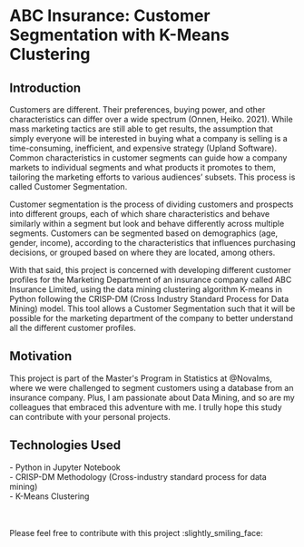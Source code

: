 <h1>ABC Insurance: Customer Segmentation with K-Means Clustering</h1> 

<h2>Introduction</h2>
<p>Customers are different. Their preferences, buying power, and other characteristics can differ over a wide spectrum (Onnen, Heiko. 2021). While mass marketing tactics are still able to get results, the assumption that simply everyone will be interested in buying what a company is selling is a time-consuming, inefficient, and expensive strategy (Upland Software). Common characteristics in customer segments can guide how a company markets to individual segments and what products it promotes to them, tailoring the marketing efforts to various audiences’ subsets. This process is called Customer Segmentation.</p>

<p>Customer segmentation is the process of dividing customers and prospects into different groups, each of which share characteristics and behave similarly within a segment but look and behave differently across multiple segments. Customers can be segmented based on demographics (age, gender, income), according to the characteristics that influences purchasing decisions, or grouped based on where they are located, among others.</p>

<p>With that said, this project is concerned with developing different customer profiles for the Marketing Department of an insurance company called ABC Insurance Limited, using the data mining clustering algorithm K-means in Python following the CRISP-DM (Cross Industry Standard Process for Data Mining) model. This tool allows a Customer Segmentation such that it will be possible for the marketing department of the company to better understand all the different customer profiles.</p>

<h2>Motivation</h2>
This project is part of the Master's Program in Statistics at @NovaIms, where we were challenged to segment customers using a database from an insurance company. 
Plus, I am passionate about Data Mining, and so are my colleagues that embraced this adventure with me. I trully hope this study can contribute with your personal projects.<br> 

<h2>Technologies Used</h2>
- Python in Jupyter Notebook<br>
- CRISP-DM Methodology (Cross-industry standard process for data mining)<br>
- K-Means Clustering<br>


<p><br><br>Please feel free to contribute with this project :slightly_smiling_face: </p>
